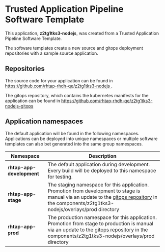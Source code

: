 # Trusted Application Pipeline Software Template

This application, **z2tg1tks3-nodejs**, was created from a Trusted Application Pipeline Software Template.

The software templates create a new source and gitops deployment repositories with a sample source application. 

## Repositories

The source code for your application can be found in [https://github.com/rhtap-rhdh-qe/z2tg1tks3-nodejs ](https://github.com/rhtap-rhdh-qe/z2tg1tks3-nodejs ).
 
The gitops repository, which contains the kubernetes manifests for the application can be found in 
[https://github.com/rhtap-rhdh-qe/z2tg1tks3-nodejs-gitops ](https://github.com/rhtap-rhdh-qe/z2tg1tks3-nodejs-gitops ) 

## Application namespaces 

The default application will be found in the following namespaces. Applications can be deployed into unique namespaces or multiple software templates can also bet generated into the same group namespaces.  

|  Namespace   |  Description   |  
| -------- | -------- |   
| **rhtap-app-development** | The default application during development. Every build will be deployed to this namespace for testing. | 
| **rhtap-app-stage** | The staging namespace for this application. Promotion from development to stage is manual via an update to the [gitops repository](https://github.com/rhtap-rhdh-qe/z2tg1tks3-nodejs-gitops ) in the components/z2tg1tks3-nodejs/overlays/prod directory |  
| **rhtap-app-prod** | The production namespace for this application. Promotion from stage to production is manual via an update to the [gitops repository](https://github.com/rhtap-rhdh-qe/z2tg1tks3-nodejs-gitops ) in the components/z2tg1tks3-nodejs/overlays/prod directory | 